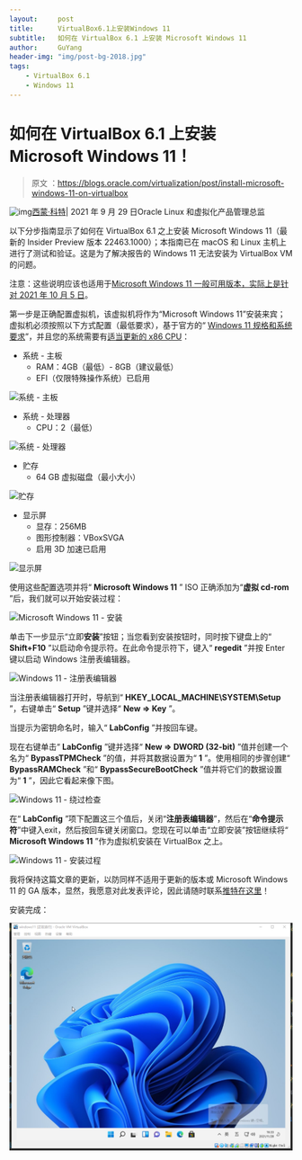 ```yaml
---
layout:     post
title:      VirtualBox6.1上安装Windows 11
subtitle:   如何在 VirtualBox 6.1 上安装 Microsoft Windows 11
author:     GuYang
header-img: "img/post-bg-2018.jpg"
tags:
    - VirtualBox 6.1
    - Windows 11
---
```


# 如何在 VirtualBox 6.1 上安装 Microsoft Windows 11！

> 原文 ：https://blogs.oracle.com/virtualization/post/install-microsoft-windows-11-on-virtualbox
>

![img](https://blogs.oracle.com/content/published/api/v1.1/assets/CONT47A30F8C7A9045A1B868871EA6093DE7/Thumbnail?cb=_cache_7a6f&format=jpg&channelToken=bdc0a0a82e064a5093403b37226ecf1e)[西蒙·科特](https://blogs.oracle.com/virtualization/authors/Blog-Author/CORE663DB8EA17ED4B669937CC6C0E87F10D/simon-coter)| 2021 年 9 月 29 日Oracle Linux 和虚拟化产品管理总监

以下分步指南显示了如何在 VirtualBox 6.1 之上安装 Microsoft Windows 11（最新的 Insider Preview 版本 22463.1000）；本指南已在 macOS 和 Linux 主机上进行了测试和验证。这是为了解决报告的 Windows 11 无法安装为 VirtualBox VM 的问题。

注意：这些说明应该也适用于[Microsoft Windows 11 一般可用版本，实际上是针对 2021 年 10 月 5 日](https://blogs.windows.com/windowsexperience/2021/08/31/windows-11-available-on-october-5/)。

第一步是正确配置虚拟机，该虚拟机将作为“Microsoft Windows 11”安装来宾；虚拟机必须按照以下方式配置（最低要求），基于官方的“ [Windows 11 规格和系统要求](https://www.microsoft.com/en-us/windows/windows-11-specifications)”，并且您的系统需要有[适当更新的 x86 CPU](https://docs.microsoft.com/en-us/windows-hardware/design/minimum/windows-processor-requirements)：

- 系统 - 主板
  - RAM：4GB（最低）- 8GB（建议最低）
  - EFI（仅限特殊操作系统）已启用

![系统 - 主板](https://blogs.oracle.com/content/published/api/v1.1/assets/CONT23F3D30F8AD640EB81CE89968AEB9BF2/Medium?cb=_cache_7a6f&format=jpg&channelToken=bdc0a0a82e064a5093403b37226ecf1e)

- 系统 - 处理器
  - CPU：2（最低）

![系统 - 处理器](https://blogs.oracle.com/content/published/api/v1.1/assets/CONT2AAC5923EF164E38B31506E4A862C4FE/Medium?cb=_cache_7a6f&format=jpg&channelToken=bdc0a0a82e064a5093403b37226ecf1e)

- 贮存
  - 64 GB 虚拟磁盘（最小大小）

![贮存](https://blogs.oracle.com/content/published/api/v1.1/assets/CONT555CDB201A0F455A947258FE1DBA8DB4/Medium?cb=_cache_7a6f&format=jpg&channelToken=bdc0a0a82e064a5093403b37226ecf1e)

- 显示屏
  - 显存：256MB
  - 图形控制器：VBoxSVGA
  - 启用 3D 加速已启用

![显示屏](https://blogs.oracle.com/content/published/api/v1.1/assets/CONT81277F53D435464CB3FA050A975124E4/Medium?cb=_cache_7a6f&format=jpg&channelToken=bdc0a0a82e064a5093403b37226ecf1e)

使用这些配置选项并将“ **Microsoft Windows 11** ” ISO 正确添加为“**虚拟 cd-rom** ”后，我们就可以开始安装过程：

![Microsoft Windows 11 - 安装](https://blogs.oracle.com/content/published/api/v1.1/assets/CONTF139352542624DCBA4A6E9D48C9B796D/Medium?cb=_cache_7a6f&format=jpg&channelToken=bdc0a0a82e064a5093403b37226ecf1e)

单击下一步显示“立即**安装**”按钮；当您看到安装按钮时，同时按下键盘上的“ **Shift+F10** ”以启动命令提示符。在此命令提示符下，键入“ **regedit** ”并按 Enter 键以启动 Windows 注册表编辑器。

![Windows 11 - 注册表编辑器](https://blogs.oracle.com/content/published/api/v1.1/assets/CONT1B93C6DDBF2742F28AC7B2C2B680A60C/Medium?cb=_cache_7a6f&format=jpg&channelToken=bdc0a0a82e064a5093403b37226ecf1e)

当注册表编辑器打开时，导航到“ **HKEY_LOCAL_MACHINE\SYSTEM\Setup** ”，右键单击“ **Setup** ”键并选择“ **New => Key** ”。

当提示为密钥命名时，输入“ **LabConfig** ”并按回车键。

现在右键单击“ **LabConfig** ”键并选择“ **New => DWORD (32-bit)** ”值并创建一个名为“ **BypassTPMCheck** ”的值，并将其数据设置为“ **1** ”。使用相同的步骤创建“ **BypassRAMCheck** ”和“ **BypassSecureBootCheck** ”值并将它们的数据设置为“ **1** ”，因此它看起来像下图。

![Windows 11 - 绕过检查](https://blogs.oracle.com/content/published/api/v1.1/assets/CONT767EEF272AD841B1A9D54E950209879D/Medium?cb=_cache_7a6f&format=jpg&channelToken=bdc0a0a82e064a5093403b37226ecf1e)

在“ **LabConfig** ”项下配置这三个值后，关闭“**注册表编辑器**”，然后在“**命令提示符**”中键入exit，然后按回车键关闭窗口。您现在可以单击“立即安装”按钮继续将“ **Microsoft Windows 11** ”作为虚拟机安装在 VirtualBox 之上。

![Windows 11 - 安装过程](https://blogs.oracle.com/content/published/api/v1.1/assets/CONTDEA424E3678D43609F6A3E30627422E1/Medium?cb=_cache_7a6f&format=jpg&channelToken=bdc0a0a82e064a5093403b37226ecf1e)

我将保持这篇文章的更新，以防同样不适用于更新的版本或 Microsoft Windows 11 的 GA 版本，显然，我愿意对此发表评论，因此请随时联系[推特在这里](https://twitter.com/scoter80)！

安装完成：

![Windows 11 - 安装完成](/img/vm/windows11-installed.png)